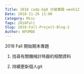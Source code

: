 ```yaml
---
Title: 2018 cadp-bg8 分組專題 week12
Date: 2018-11-26 11:00
Category: Misc
Tags: 2018Fall
Slug: 2018-Fall-Project-Blog-2
Author: NFUMDE
---
```


2018 Fall 開始期末專題

<!-- PELICAN_END_SUMMARY -->

1. 找尋有關機械計時器的相關資料

2. 持續更新個人git
